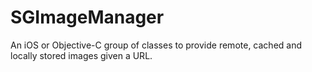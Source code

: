 SGImageManager
==============

An iOS or Objective-C group of classes to provide remote, cached and locally stored images given a URL.
